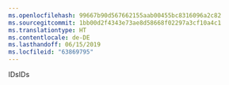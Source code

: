```yaml
---
ms.openlocfilehash: 99667b90d567662155aab00455bc8316096a2c82
ms.sourcegitcommit: 1bb00d2f4343e73ae8d58668f02297a3cf10a4c1
ms.translationtype: HT
ms.contentlocale: de-DE
ms.lasthandoff: 06/15/2019
ms.locfileid: "63869795"
---
```

<span data-ttu-id="fd226-101">IDs</span><span class="sxs-lookup"><span data-stu-id="fd226-101">IDs</span></span>